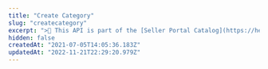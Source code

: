 ```yaml
---
title: "Create Category"
slug: "createcategory"
excerpt: ">📘 This API is part of the [Seller Portal Catalog](https://help.vtex.com/en/tutorial/how-the-seller-portal-catalog-works--7pMB6YOt6YQDQQbzFB4Pxp). This functionality is in the Beta stage and can be discontinued at any moment at VTEX's discretion. VTEX will not be responsible for any instabilities caused by its use or discontinuity. If you have any questions, please contact [our Support Center](https://support.vtex.com/hc/en-us/requests). \r\n\r\n Creates a new category.\r\n\r\n## Request body example\r\n\r\n```json\r\n{\r\n  \"parentId\": \"567\",\r\n  \"Name\": \"Beauty\"\r\n}\r\n```\r\n\r\n## Response body example\r\n\r\n```json\r\n{\r\n  \"value\": {\r\n    \"id\": \"1\",\r\n    \"name\": \"Beauty\",\r\n    \"isActive\": false\r\n  },\r\n  \"children\": [\r\n    {\r\n      \"value\": {\r\n        \"id\": \"2\",\r\n        \"name\": \"Perfumes\",\r\n        \"isActive\": false\r\n      }\r\n    }\r\n  ]\r\n}\r\n```"
hidden: false
createdAt: "2021-07-05T14:05:36.183Z"
updatedAt: "2022-11-21T22:29:20.979Z"
---
```

